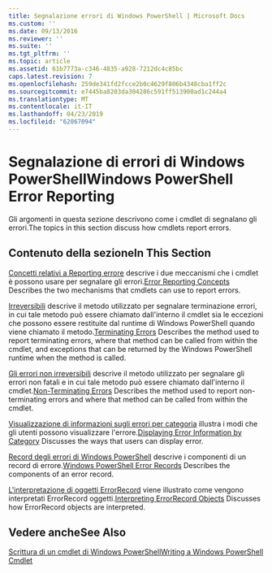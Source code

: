 ```yaml
---
title: Segnalazione errori di Windows PowerShell | Microsoft Docs
ms.custom: ''
ms.date: 09/13/2016
ms.reviewer: ''
ms.suite: ''
ms.tgt_pltfrm: ''
ms.topic: article
ms.assetid: 61b7773a-c346-4835-a928-7212dc4c85bc
caps.latest.revision: 7
ms.openlocfilehash: 259de341fd2fcce2b0c4629f806b4348cba1ff2c
ms.sourcegitcommit: e7445ba8203da304286c591ff513900ad1c244a4
ms.translationtype: MT
ms.contentlocale: it-IT
ms.lasthandoff: 04/23/2019
ms.locfileid: "62067094"
---
```

# <a name="windows-powershell-error-reporting"></a><span data-ttu-id="39725-102">Segnalazione di errori di Windows PowerShell</span><span class="sxs-lookup"><span data-stu-id="39725-102">Windows PowerShell Error Reporting</span></span>

<span data-ttu-id="39725-103">Gli argomenti in questa sezione descrivono come i cmdlet di segnalano gli errori.</span><span class="sxs-lookup"><span data-stu-id="39725-103">The topics in this section discuss how cmdlets report errors.</span></span>

## <a name="in-this-section"></a><span data-ttu-id="39725-104">Contenuto della sezione</span><span class="sxs-lookup"><span data-stu-id="39725-104">In This Section</span></span>

<span data-ttu-id="39725-105">[Concetti relativi a Reporting errore](./error-reporting-concepts.md) descrive i due meccanismi che i cmdlet è possono usare per segnalare gli errori.</span><span class="sxs-lookup"><span data-stu-id="39725-105">[Error Reporting Concepts](./error-reporting-concepts.md) Describes the two mechanisms that cmdlets can use to report errors.</span></span>

<span data-ttu-id="39725-106">[Irreversibili](./terminating-errors.md) descrive il metodo utilizzato per segnalare terminazione errori, in cui tale metodo può essere chiamato dall'interno il cmdlet sia le eccezioni che possono essere restituite dal runtime di Windows PowerShell quando viene chiamato il metodo.</span><span class="sxs-lookup"><span data-stu-id="39725-106">[Terminating Errors](./terminating-errors.md) Describes the method used to report terminating errors, where that method can be called from within the cmdlet, and exceptions that can be returned by the Windows PowerShell runtime when the method is called.</span></span>

<span data-ttu-id="39725-107">[Gli errori non irreversibili](./non-terminating-errors.md) descrive il metodo utilizzato per segnalare gli errori non fatali e in cui tale metodo può essere chiamato dall'interno il cmdlet.</span><span class="sxs-lookup"><span data-stu-id="39725-107">[Non-Terminating Errors](./non-terminating-errors.md) Describes the method used to report non-terminating errors and where that method can be called from within the cmdlet.</span></span>

<span data-ttu-id="39725-108">[Visualizzazione di informazioni sugli errori per categoria](./displaying-error-information.md) illustra i modi che gli utenti possono visualizzare l'errore.</span><span class="sxs-lookup"><span data-stu-id="39725-108">[Displaying Error Information by Category](./displaying-error-information.md) Discusses the ways that users can display error.</span></span>

<span data-ttu-id="39725-109">[Record degli errori di Windows PowerShell](./windows-powershell-error-records.md) descrive i componenti di un record di errore.</span><span class="sxs-lookup"><span data-stu-id="39725-109">[Windows PowerShell Error Records](./windows-powershell-error-records.md) Describes the components of an error record.</span></span>

<span data-ttu-id="39725-110">[L'interpretazione di oggetti ErrorRecord](./interpreting-errorrecord-objects.md) viene illustrato come vengono interpretati ErrorRecord oggetti.</span><span class="sxs-lookup"><span data-stu-id="39725-110">[Interpreting ErrorRecord Objects](./interpreting-errorrecord-objects.md) Discusses how ErrorRecord objects are interpreted.</span></span>

## <a name="see-also"></a><span data-ttu-id="39725-111">Vedere anche</span><span class="sxs-lookup"><span data-stu-id="39725-111">See Also</span></span>

[<span data-ttu-id="39725-112">Scrittura di un cmdlet di Windows PowerShell</span><span class="sxs-lookup"><span data-stu-id="39725-112">Writing a Windows PowerShell Cmdlet</span></span>](./writing-a-windows-powershell-cmdlet.md)
